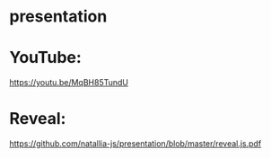 # presentation

# YouTube:

https://youtu.be/MqBH85TundU

# Reveal:

https://github.com/natallia-js/presentation/blob/master/reveal.js.pdf
